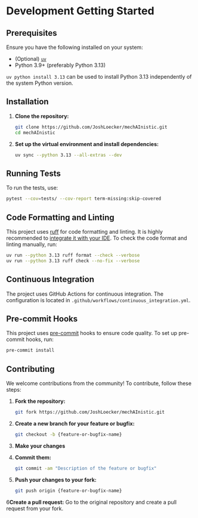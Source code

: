 # Development Getting Started
## Prerequisites
Ensure you have the following installed on your system:
- (Optional) [`uv`](https://docs.astral.sh/uv/)
- Python 3.9+ (preferably Python 3.13)

`uv python install 3.13` can be used to install Python 3.13 independently of the system Python version.

## Installation
1. **Clone the repository:**
    ```sh
    git clone https://github.com/JoshLoecker/mechAInistic.git
    cd mechAInistic
    ```

2. **Set up the virtual environment and install dependencies:**
    ```sh
    uv sync --python 3.13 --all-extras --dev
    ```

## Running Tests
To run the tests, use:
```sh
pytest --cov=tests/ --cov-report term-missing:skip-covered
```

## Code Formatting and Linting
This project uses [ruff](https://docs.astral.sh/ruff) for code formatting and linting. It is highly recommended to [integrate it with your IDE](https://docs.astral.sh/ruff/editors). To check the code format and linting manually, run:
```sh
uv run --python 3.13 ruff format --check --verbose
uv run --python 3.13 ruff check --no-fix --verbose
```

## Continuous Integration
The project uses GitHub Actions for continuous integration. The configuration is located in `.github/workflows/continuous_integration.yml`.

## Pre-commit Hooks
This project uses [pre-commit](https://pre-commit.com/) hooks to ensure code quality. To set up pre-commit hooks, run:
```sh
pre-commit install
```

## Contributing

We welcome contributions from the community! To contribute, follow these steps:

1. **Fork the repository:**
    ```sh
    git fork https://github.com/JoshLoecker/mechAInistic.git
    ```

2. **Create a new branch for your feature or bugfix:**
    ```sh
    git checkout -b {feature-or-bugfix-name}
    ```

3. **Make your changes**

4. **Commit them:**
    ```sh
    git commit -am "Description of the feature or bugfix"
    ```

5. **Push your changes to your fork:**
    ```sh
    git push origin {feature-or-bugfix-name}
    ```

6**Create a pull request:**
    Go to the original repository and create a pull request from your fork.
